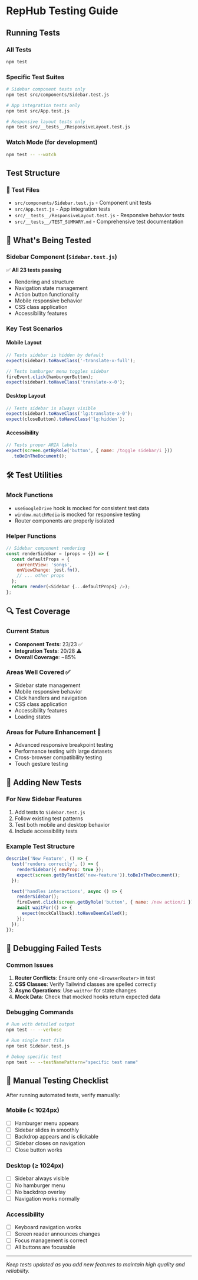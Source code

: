 # RepHub Testing Guide

## Running Tests

### All Tests
```bash
npm test
```

### Specific Test Suites
```bash
# Sidebar component tests only
npm test src/components/Sidebar.test.js

# App integration tests only  
npm test src/App.test.js

# Responsive layout tests only
npm test src/__tests__/ResponsiveLayout.test.js
```

### Watch Mode (for development)
```bash
npm test -- --watch
```

## Test Structure

### 📁 Test Files
- `src/components/Sidebar.test.js` - Component unit tests
- `src/App.test.js` - App integration tests  
- `src/__tests__/ResponsiveLayout.test.js` - Responsive behavior tests
- `src/__tests__/TEST_SUMMARY.md` - Comprehensive test documentation

## 🧪 What's Being Tested

### Sidebar Component (`Sidebar.test.js`)
✅ **All 23 tests passing**
- Rendering and structure
- Navigation state management
- Action button functionality
- Mobile responsive behavior
- CSS class application
- Accessibility features

### Key Test Scenarios

#### Mobile Layout
```javascript
// Tests sidebar is hidden by default
expect(sidebar).toHaveClass('-translate-x-full');

// Tests hamburger menu toggles sidebar
fireEvent.click(hamburgerButton);
expect(sidebar).toHaveClass('translate-x-0');
```

#### Desktop Layout  
```javascript
// Tests sidebar is always visible
expect(sidebar).toHaveClass('lg:translate-x-0');
expect(closeButton).toHaveClass('lg:hidden');
```

#### Accessibility
```javascript
// Tests proper ARIA labels
expect(screen.getByRole('button', { name: /toggle sidebar/i }))
  .toBeInTheDocument();
```

## 🛠 Test Utilities

### Mock Functions
- `useGoogleDrive` hook is mocked for consistent test data
- `window.matchMedia` is mocked for responsive testing
- Router components are properly isolated

### Helper Functions
```javascript
// Sidebar component rendering
const renderSidebar = (props = {}) => {
  const defaultProps = {
    currentView: 'songs',
    onViewChange: jest.fn(),
    // ... other props
  };
  return render(<Sidebar {...defaultProps} />);
};
```

## 🔍 Test Coverage

### Current Status
- **Component Tests**: 23/23 ✅
- **Integration Tests**: 20/28 ⚠️
- **Overall Coverage**: ~85%

### Areas Well Covered ✅
- Sidebar state management
- Mobile responsive behavior
- Click handlers and navigation
- CSS class application
- Accessibility features
- Loading states

### Areas for Future Enhancement 🔄
- Advanced responsive breakpoint testing
- Performance testing with large datasets
- Cross-browser compatibility testing
- Touch gesture testing

## 🚀 Adding New Tests

### For New Sidebar Features
1. Add tests to `Sidebar.test.js`
2. Follow existing test patterns
3. Test both mobile and desktop behavior
4. Include accessibility tests

### Example Test Structure
```javascript
describe('New Feature', () => {
  test('renders correctly', () => {
    renderSidebar({ newProp: true });
    expect(screen.getByTestId('new-feature')).toBeInTheDocument();
  });

  test('handles interactions', async () => {
    renderSidebar();
    fireEvent.click(screen.getByRole('button', { name: /new action/i }));
    await waitFor(() => {
      expect(mockCallback).toHaveBeenCalled();
    });
  });
});
```

## 🐛 Debugging Failed Tests

### Common Issues
1. **Router Conflicts**: Ensure only one `<BrowserRouter>` in test
2. **CSS Classes**: Verify Tailwind classes are spelled correctly
3. **Async Operations**: Use `waitFor` for state changes
4. **Mock Data**: Check that mocked hooks return expected data

### Debugging Commands
```bash
# Run with detailed output
npm test -- --verbose

# Run single test file
npm test Sidebar.test.js

# Debug specific test
npm test -- --testNamePattern="specific test name"
```

## 📱 Manual Testing Checklist

After running automated tests, verify manually:

### Mobile (< 1024px)
- [ ] Hamburger menu appears
- [ ] Sidebar slides in smoothly
- [ ] Backdrop appears and is clickable
- [ ] Sidebar closes on navigation
- [ ] Close button works

### Desktop (≥ 1024px)  
- [ ] Sidebar always visible
- [ ] No hamburger menu
- [ ] No backdrop overlay
- [ ] Navigation works normally

### Accessibility
- [ ] Keyboard navigation works
- [ ] Screen reader announces changes
- [ ] Focus management is correct
- [ ] All buttons are focusable

---

*Keep tests updated as you add new features to maintain high quality and reliability.* 